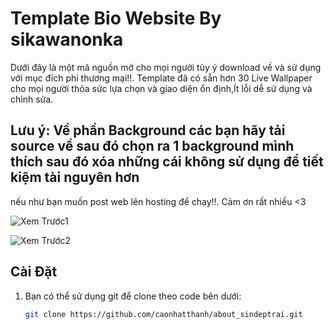 # Template Bio Website By sikawanonka

Dưới đây là một mã nguồn mở cho mọi người tùy ý download về và sử dụng với mục đích phi thương mại!!.
Template đã có sẵn hơn 30 Live Wallpaper cho mọi người thỏa sức lựa chọn và giao diện ổn định,Ít lỗi dễ sử dụng và chỉnh sửa.

## Lưu ý: Về phần Background các bạn hãy tải source về sau đó chọn ra 1 background mình thích sau đó xóa những cái không sử dụng để tiết kiệm tài nguyên hơn
nếu như bạn muốn post web lên hosting để chạy!!. Cảm ơn rất nhiều <3
  

![Xem Trước1](https://i.imgur.com/wmJKbDl.png)

![Xem Trước2](https://i.imgur.com/51A4fyL.png)

## Cài Đặt
1. Bạn có thể sử dụng git để clone theo code bên dưới:
   ```bash
   git clone https://github.com/caonhatthanh/about_sindeptrai.git
